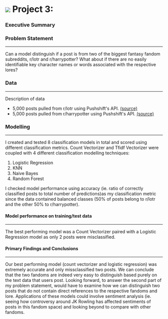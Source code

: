 # ![](https://ga-dash.s3.amazonaws.com/production/assets/logo-9f88ae6c9c3871690e33280fcf557f33.png) Project 3: 
### Executive Summary


### Problem Statement
---
Can a model distinguish if a post is from two of the biggest fantasy fandom subreddits, r/lotr and r/harrypotter? What about if there are no easily identifiable key character names or words associated with the respective lores?


### Data
---

Description of data
- 5,000 posts pulled from r/lotr using Pushshift's API. [(source)](https://www.reddit.com/r/lotr/)
- 5,000 posts pulled from r/harrypotter using Pushshift's API. [(source)](https://www.reddit.com/r/harrypotter/)

### Modelling
---
I created and tested 8 classification models in total and scored using different classification metrics. Count Vectorizer and Tfidf Vectorizer were coupled with 4 different classification modelling techniques:

1. Logistic Regression
2. KNN
3. Naive Bayes
4. Random Forest

I checked model performance using accuracy (ie. ratio of correctly classified posts to total number of predictions)as my classification metric since the data contained balanced classes (50% of posts belong to r/lotr and the other 50% to r/harrypotter).

#### Model performance on training/test data
---

The best performing model was a Count Vectorizer paired with a Logistic Regression model as only 2 posts were misclassified.

#### Primary Findings and Conclusions
---

Our best performing model (count vectorizer and logistic regression) was extremely accurate and only missclassified two posts. We can conclude that the two fandoms are indeed very easy to distinguish based purely on the text data that users post. Looking forward, to answer the second part of my problem statement, would have to examine how we can distinguish two posts that do not contain direct references to the respective fandoms and lore. Applications of these models could involve sentiment analysis (ie. seeing how controversy around JK Rowling has affected sentiments of posts in this fandom space) and looking beyond to compare with other fandoms.
